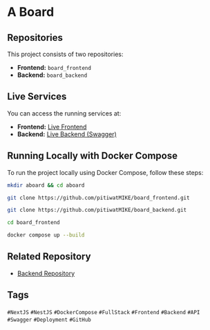 # A Board

## Repositories
This project consists of two repositories:
- **Frontend:** `board_frontend`
- **Backend:** `board_backend`

## Live Services
You can access the running services at:
- **Frontend:** [Live Frontend](https://my-next-service-bzumwgataq-as.a.run.app/)
- **Backend:** [Live Backend (Swagger)](https://my-nest-service-bzumwgataq-as.a.run.app/swagger)

## Running Locally with Docker Compose
To run the project locally using Docker Compose, follow these steps:
```sh
mkdir aboard && cd aboard

git clone https://github.com/pitiwatMIKE/board_frontend.git

git clone https://github.com/pitiwatMIKE/board_backend.git

cd board_frontend

docker compose up --build
```

## Related Repository
- [Backend Repository](https://github.com/pitiwatMIKE/board_backend.git)

## Tags
`#NextJS` `#NestJS` `#DockerCompose` `#FullStack` `#Frontend` `#Backend` `#API` `#Swagger` `#Deployment` `#GitHub`

